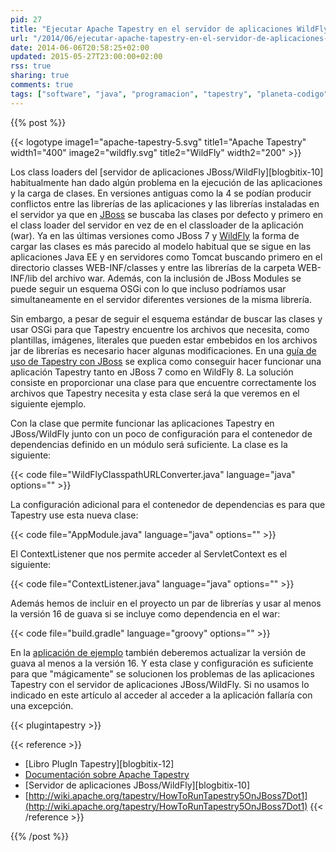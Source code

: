 ```yaml
---
pid: 27
title: "Ejecutar Apache Tapestry en el servidor de aplicaciones WildFly"
url: "/2014/06/ejecutar-apache-tapestry-en-el-servidor-de-aplicaciones-wildfly/"
date: 2014-06-06T20:58:25+02:00
updated: 2015-05-27T23:00:00+02:00
rss: true
sharing: true
comments: true
tags: ["software", "java", "programacion", "tapestry", "planeta-codigo"]
---
```


{{% post %}}

{{< logotype image1="apache-tapestry-5.svg" title1="Apache Tapestry" width1="400" image2="wildfly.svg" title2="WildFly" width2="200" >}}

Los class loaders del [servidor de aplicaciones JBoss/WildFly][blogbitix-10] habitualmente han dado algún problema en la ejecución de las aplicaciones y la carga de clases. En versiones antiguas como la 4 se podían producir conflictos entre las librerías de las aplicaciones y las librerías instaladas en el servidor ya que en [JBoss](http://jbossas.jboss.org/) se buscaba las clases por defecto y primero en el class loader del servidor en vez de en el classloader de la aplicación (war). Ya en las últimas versiones como JBoss 7 y [WildFly](http://wildfly.org/) la forma de cargar las clases es más parecido al modelo habitual que se sigue en las aplicaciones Java EE y en servidores como Tomcat buscando primero en el directorio classes WEB-INF/classes y entre las librerías de la carpeta WEB-INF/lib del archivo war. Además, con la inclusión de JBoss Modules se puede seguir un esquema OSGi con lo que incluso podríamos usar simultaneamente en el servidor diferentes versiones de la misma librería.

Sin embargo, a pesar de seguir el esquema estándar de buscar las clases y usar OSGi para que Tapestry encuentre los archivos que necesita, como plantillas, imágenes, literales que pueden estar embebidos en los archivos jar de librerías es necesario hacer algunas modificaciones. En una [guía de uso de Tapestry con JBoss](http://wiki.apache.org/tapestry/HowToRunTapestry5OnJBoss7Dot1) se explica como conseguir hacer funcionar una aplicación Tapestry tanto en JBoss 7 como en WildFly 8. La solución consiste en proporcionar una clase para que encuentre correctamente los archivos que Tapestry necesita y esta clase será la que veremos en el siguiente ejemplo.

Con la clase que permite funcionar las aplicaciones Tapestry en JBoss/WildFly junto con un poco de configuración para el contenedor de dependencias definido en un módulo será suficiente. La clase es la siguiente:

{{< code file="WildFlyClasspathURLConverter.java" language="java" options="" >}}

La configuración adicional para el contenedor de dependencias es para que Tapestry use esta nueva clase:

{{< code file="AppModule.java" language="java" options="" >}}

El ContextListener que nos permite acceder al ServletContext es el siguiente:

{{< code file="ContextListener.java" language="java" options="" >}}

Además hemos de incluir en el proyecto un par de librerías y usar al menos la versión 16 de guava si se incluye como dependencia en el war:

{{< code file="build.gradle" language="groovy" options="" >}}

En la [aplicación de ejemplo](https://github.com/picodotdev/elblogdepicodev/tree/master/PlugInTapestry) también deberemos actualizar la versión de guava al menos a la versión 16. Y esta clase y configuración es suficiente para que "mágicamente" se solucionen los problemas de las aplicaciones Tapestry con el servidor de aplicaciones JBoss/WildFly. Si no usamos lo indicado en este artículo al acceder al acceder a la aplicación fallaría con una excepción.

{{< plugintapestry >}}

{{< reference >}}
* [Libro PlugIn Tapestry][blogbitix-12]
* [Documentación sobre Apache Tapestry](https://elblogdepicodev.blogspot.com.es/2010/05/documentacion-sobre-apache-tapestry.html)
* [Servidor de aplicaciones JBoss/WildFly][blogbitix-10]
* [http://wiki.apache.org/tapestry/HowToRunTapestry5OnJBoss7Dot1](http://wiki.apache.org/tapestry/HowToRunTapestry5OnJBoss7Dot1)
{{< /reference >}}

{{% /post %}}
